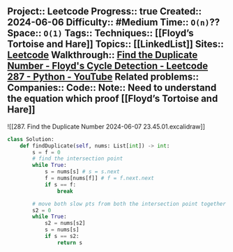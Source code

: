 Project:: Leetcode
Progress:: true
Created:: 2024-06-06
Difficulty:: #Medium 
Time:: `O(n)`??
Space:: `O(1)` 
Tags:: 
Techniques:: [[Floyd’s Tortoise and Hare]]
Topics:: [[LinkedList]]
Sites:: [Leetcode](https://leetcode.com/problems/find-the-duplicate-number/description/)
Walkthrough:: [Find the Duplicate Number - Floyd's Cycle Detection - Leetcode 287 - Python - YouTube](https://www.youtube.com/watch?v=wjYnzkAhcNk)
Related problems:: 
Companies:: 
Code:: 
Note:: Need to understand the equation which proof [[Floyd’s Tortoise and Hare]]
---

![[287. Find the Duplicate Number 2024-06-07 23.45.01.excalidraw]]

```python
class Solution:
    def findDuplicate(self, nums: List[int]) -> int:
        s = f = 0
        # find the intersection point
        while True:
            s = nums[s] # s = s.next 
            f = nums[nums[f]] # f = f.next.next 
            if s == f:
                break

        # move both slow pts from both the intersection point together with from the start point. (proof by p = x) https://www.youtube.com/watch?v=wjYnzkAhcNk
        s2 = 0
        while True:
            s2 = nums[s2]
            s = nums[s]
            if s == s2:
                return s

```

